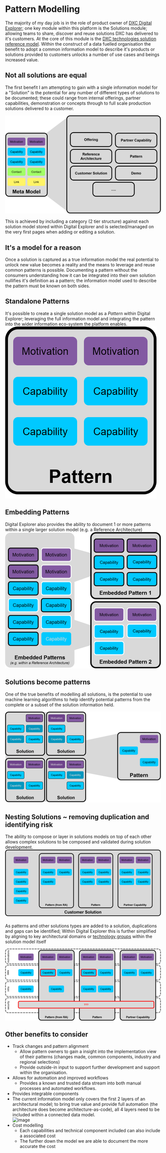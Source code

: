 # Pattern Modelling

The majority of my day job is in the role of product owner of [DXC Digital Explorer](https://digitalexplorer.dxc.com); one key module within this platform is the Solutions module; allowing teams to share, discover and reuse solutions DXC has delivered to it's customers.   At the core of this module is the [DXC technologies solution reference model](https://github.com/dxc-technology/dxc-digitalexplorer/blob/master/DataModels/SolutionMetaModel.md
).  Within the construct of a data fuelled organisation the benefit to adopt a common information model to describe it's products or solutions provided to customers unlocks a number of use cases and beings increased value.


## Not all solutions are equal

The first benefit I am attempting to gain with a single information model for a "Solution" is the potential for any number of different types of solutions to be documented; these could range from internal offerings, partner capabilities, demonstration or concepts through to full scale production solutions delivered to a customer.

![image](images/solutionTypes.png)<br>

This is achieved by including a category (2 tier structure) against each solution model stored within Digital Explorer and is selected/managed on the very first pages when adding or editing a solution.


## It's a model for a reason
Once a solution is captured as a true information model the real potential to unlock new value becomes a reality and the means to leverage and reuse common patterns is possible.   Documenting a pattern without the consumers understanding how it can be integrated into their own solution nullifies it's definition as a pattern; the information model used to describe the pattern must be known on both sides.


## Standalone Patterns
It's possible to create a single solution model as a *Pattern* within Digital Explorer; leveraging the full information model and integrating the pattern into the wider information eco-system the platform enables.<br>
![image](images/aPattern.png)<br>


## Embedding Patterns
Digital Explorer also provides the ability to document 1 or more patterns within a single larger solution model (e.g. a Reference Architecture)<br>
![image](images/embeddedPatterns.png)<br>


## Solutions become patterns
One of the true benefits of modelling all solutions, is the potential to use machine learning algorithms to help identify potential patterns from the complete or a subset of the solution information held.<br>

![image](images/PatternMatching.png)<br>

## Nesting Solutions ~ removing duplication and identifying risk

The ability to compose or layer in solutions models on top of each other allows complex solutions to be composed and validated during solution development.<br>
![image](images/nestedSolutions.png)<br>
<br>
As patterns and other solutions types are added to a solution, duplications and gaps can be identified; Within Digital Explorer this is further simplified by aligning to key architectural domains or [technology groups]() within the solution model itself 

![image](images/nestedSolutions2.png)<br>



## Other benefits to consider

- Track changes and pattern alignment 
  - Allow pattern owners to gain a insight into the implementation view of their patterns (changes made, common components, industry and regional selections) 
  - Provide outside-in input to support further development and support within the organisation. 
- Allows for automation and improved workflows
  - Provides a known and trusted data stream into both manual processes and automated workflows.
- Provides integrable components
- The current information model only covers the first 2 layers of an architectural model; to bring true value and provide full automation (the architecture does become architecture-as-code), all 4 layers need to be included within a connected data model.<br>
![image](4Layers.png)<br>
- Cost modelling
  - Each capabilities and technical component included can also include a associated cost
  - The further down the model we are able to document the more accurate the cost 